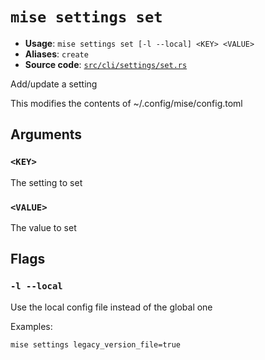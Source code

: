 # `mise settings set`

- **Usage**: `mise settings set [-l --local] <KEY> <VALUE>`
- **Aliases**: `create`
- **Source code**: [`src/cli/settings/set.rs`](https://github.com/jdx/mise/blob/main/src/cli/settings/set.rs)

Add/update a setting

This modifies the contents of ~/.config/mise/config.toml

## Arguments

### `<KEY>`

The setting to set

### `<VALUE>`

The value to set

## Flags

### `-l --local`

Use the local config file instead of the global one

Examples:

    mise settings legacy_version_file=true
